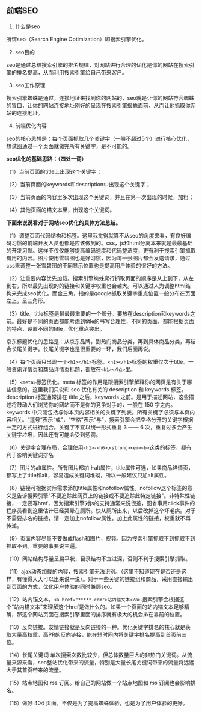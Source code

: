 ## 前端SEO

1. 什么是seo

所谓seo（Search Engine Optimization）即搜索引擎优化。

2. seo目的

seo是通过总结搜索引擎的排名规律，对网站进行合理的优化是你的网站在搜索引擎的排名提高，从而利用搜索引擎给自己带来客户。

3. seo工作原理

搜索引擎蜘蛛是通过，连接地址来找到你的网站的，seo就是让你的网站符合蜘蛛的胃口，让你的网站连接地址刚好的呈现在搜索引擎蜘蛛面前，从而让他抓取你网站的连接地址。

4. 前端优化内容

seo的核心思想是：每个页面抓取几个关键字（一般不超过5个）进行核心优化，想试图通过一个页面就做完所有关键字，是不可能的。

**seo优化的基础思路：（四处一词）**

（1）当前页面的title上出现这个关键字；

（2）当前页面的keywords和description中出现这个关键字；

（3）当前页面的内容里多次出现这个关键词，并且在第一次出现的时候，加粗；

（4）其他页面的锚文本里，出现这个关键词。

**下面来说说看对于网站seo优化的具体方法总结。**

（1）调整页面代码结构和标签。这里我觉得就算不从seo的角度来看，有良好编码习惯的前端开发人员也都是应该做到的。css，js和html分离本来就是最最基础的开发习惯。这样不仅仅能够提高编码速度和代码整洁度，更有利于搜索引擎抓取有用的内容。图片使用雪碧图也是好习惯，因为每一张图片都会发送请求，通过css来调整一张雪碧图的不同显示位置也是提高用户体验的很好的方法。

（2）让重要内容优先加载。搜索引擎蜘蛛爬行抓取页面的顺序是从上到下，从左到右，所以最先出现的的链接和关键字权重也会越大。可以通过人为调整html结构来完成seo优化。而金三角，指的是google抓取关键字重点位置一般分布在页面左上，呈三角形。

（3）title。title标签是最最最重要的一个部分。要放在description和keywords之前。最好是不同的页面都能考虑到title的书写合理性，不同的页面，都能根据页面的特点，设置不同的title，优化重点突出。

京东标题优化的思路是：从京东品牌，到热门商品分类，再到具体商品分类，再结合长尾关键字。长尾关键字也是很重要的一环，我们后面再说。

（4）每个页面只出现一个`<h1></h1>`标签。`<h1></h1>`标签的权重仅次于title。一般资讯详情页和商品详情页标题，都放在`<h1></h1>`里。

（5）`<meta>`标签优化。meta 标签的作用是跟搜索引擎解释你的网页是有关于哪些信息的。这里我们只说和 seo 优化有关的 description 和 keywords 标签。description 标签通常排在 title 之后，keywords 之前。是用于描述网站，这些描述将鼓动人们浏览你的网站而不是你的竞争对手的，一般在 150 字之内。keywords 中只能包括与你本页内容相关的关键字列表。所有关键字必须与本页内容相关。“逗号”表示“或”，“空格”表示“与”，搜索引擎会把空格分开的关键字根据一定的方式进行组合。关键字不宜以统一形式重复 3 —— 6 次，重复过多会产生关键字垃圾，因此还有可能会受到惩罚。

（6）关键字合理布局，合理使用`<h1>-<h6>`,`<strong><em><b>`这类的标签，都有利于影响关键词排名

（7）图片的alt属性。所有图片都加上alt属性，title属性可选，如果商品详情页，都写上了title和alt，容易造成关键词堆砌，所以一般建议只加alt属性。

（8）链接可根据实际需求添加title属性和nofollow属性。nofollow这个标签的意义是告诉搜索引擎"不要追踪此网页上的链接或不要追踪此特定链接"。非特殊性链接，一定要写href，因为搜索引擎对js的支持通常来说很差，图省事用click事件的程序员看到这里估计已经哭晕在厕所。快从厕所出来，以后改掉这个坏毛病。对于不需要排名的链接，请一定加上nofollow属性。加上此属性的链接，权重就不再传递。

（9）页面内容尽量不要做成flash和图片，视频。因为搜索引擎抓取不到抓取不到抓取不到。重要的事要说三遍。

（10）网站结构尽量呈扁平状，目录结构不宜过深，否则不利于搜索引擎抓取。

（11）ajax动态加载的内容，搜索引擎无法识别。（这里不知道现在是否还是这样，有懂得大大可以出来说一说）。对于一些关键的链接组和商品，采用直接输出到页面的方式，优化用户体验的同时兼顾seo。

（12）站内锚文本。`<a href="*****.com">站内锚文本</a>`.搜索引擎会根据这个“站内锚文本”来理解这个href是做什么的。如果一个页面的站内锚文本足够精确，那这个网站页面在搜索引擎里面的排序就有极大的机会排在靠前的位置。

（13）反向链接。友情链接就是反向链接的一种。优化关键字排名的核心就是获取大量高权重，高PR的反向链接，能在短时间内将关键字排名提高到首页前三位。

（14）长尾关键词 单次搜索次数比较少，但总体数量巨大的非热门关键词。从流量来源来看，seo整站优化带来的流量，特别是大量长尾关键词带来的流量将远远大于其首页带来的流量。

（15）站点地图和 rss 订阅。给自己的网站做一个站点地图和 rss 订阅也会影响排名。

（16）做好 404 页面。不仅是为了提高蜘蛛体验，也是为了用户体验的更好。